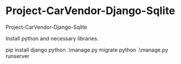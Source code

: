 # Project-CarVendor-Django-Sqlite
Project-CarVendor-Django-Sqlite


Install python and necessary libraries.

pip install django
python .\manage.py migrate
python .\manage.py runserver
